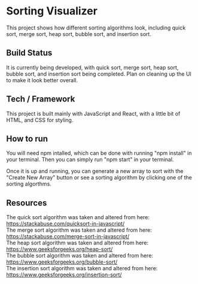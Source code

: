 # Sorting Visualizer
This project shows how different sorting algorithms look, including quick sort, merge sort, heap sort, bubble sort, and insertion sort. 

## Build Status
It is currently being developed, with quick sort, merge sort, heap sort, bubble sort, and insertion sort being completed. Plan on cleaning up the UI to make it look better overall. 

## Tech / Framework
This project is built mainly with JavaScript and React, with a little bit of HTML, and CSS for styling.

## How to run
You will need npm intalled, which can be done with running "npm install" in your terminal. Then you can simply run "npm start" in your terminal. 

Once it is up and running, you can generate a new array to sort with the "Create New Array" button or see a sorting algorithm by clicking one of the sorting algorthms. 

## Resources
The quick sort algorithm was taken and altered from here: https://stackabuse.com/quicksort-in-javascript/  
The merge sort algorithm was taken and altered from here: https://stackabuse.com/merge-sort-in-javascript/  
The heap sort algorithm was taken and altered from here: https://www.geeksforgeeks.org/heap-sort/  
The bubble sort algorithm was taken and altered from here: https://www.geeksforgeeks.org/bubble-sort/  
The insertion sort algorithm was taken and altered from here: https://www.geeksforgeeks.org/insertion-sort/